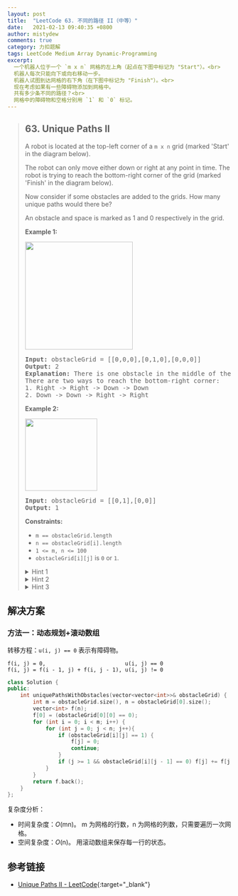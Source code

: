 ```yaml
---
layout: post
title:  "LeetCode 63. 不同的路径 II（中等）"
date:   2021-02-13 09:40:35 +0800
author: mistydew
comments: true
category: 力扣题解
tags: LeetCode Medium Array Dynamic-Programming
excerpt:
  一个机器人位于一个 `m x n` 网格的左上角（起点在下图中标记为 "Start"）。<br>
  机器人每次只能向下或向右移动一步。
  机器人试图到达网格的右下角（在下图中标记为 "Finish"）。<br>
  现在考虑如果有一些障碍物添加到网格中。
  共有多少条不同的路径？<br>
  网格中的障碍物和空格分别用 `1` 和 `0` 标记。
---
```

> ## 63. Unique Paths II
> 
> A robot is located at the top-left corner of a `m x n` grid (marked 'Start' in
> the diagram below).
> 
> The robot can only move either down or right at any point in time. The robot
> is trying to reach the bottom-right corner of the grid (marked 'Finish' in the
> diagram below).
> 
> Now consider if some obstacles are added to the grids. How many unique paths
> would there be?
> 
> An obstacle and space is marked as 1 and 0 respectively in the grid.
> 
> **Example 1:**
> 
> <img alt="" src="https://assets.leetcode.com/uploads/2020/11/04/robot1.jpg" style="width: 242px; height: 242px;">
> 
> <pre>
> <strong>Input:</strong> obstacleGrid = [[0,0,0],[0,1,0],[0,0,0]]
> <strong>Output:</strong> 2
> <strong>Explanation:</strong> There is one obstacle in the middle of the 3x3 grid above.
> There are two ways to reach the bottom-right corner:
> 1. Right -> Right -> Down -> Down
> 2. Down -> Down -> Right -> Right
> </pre>
> 
> **Example 2:**
> 
> <img alt="" src="https://assets.leetcode.com/uploads/2020/11/04/robot2.jpg" style="width: 162px; height: 162px;">
> 
> <pre>
> <strong>Input:</strong> obstacleGrid = [[0,1],[0,0]]
> <strong>Output:</strong> 1
> </pre>
> 
> **Constraints:**
> 
> * `m == obstacleGrid.length`
> * `n == obstacleGrid[i].length`
> * `1 <= m, n <= 100`
> * `obstacleGrid[i][j]` is `0` or `1`.
> 
> <details>
> <summary>Hint 1</summary>
> The robot can only move either down or right. Hence any cell in the first row
> can only be reached from the cell left to it. However, if any cell has an
> obstacle, you don't let that cell contribute to any path. So, for the first
> row, the number of ways will simply be
> <pre>
> if obstacleGrid[i][j] is not an obstacle
>      obstacleGrid[i,j] = obstacleGrid[i,j - 1] 
> else
>      obstacleGrid[i,j] = 0
> </pre>
> You can do a similar processing for finding out the number of ways of reaching
> the cells in the first column.
> </details>
> 
> <details>
> <summary>Hint 2</summary>
> For any other cell, we can find out the number of ways of reaching it, by
> making use of the number of ways of reaching the cell directly above it and
> the cell to the left of it in the grid. This is because these are the only two
> directions from which the robot can come to the current cell.
> </details>
> 
> <details>
> <summary>Hint 3</summary>
> Since we are making use of pre-computed values along the iteration, this
> becomes a dynamic programming problem.
> <pre>
> if obstacleGrid[i][j] is not an obstacle
>      obstacleGrid[i,j] = obstacleGrid[i,j - 1]  + obstacleGrid[i - 1][j]
> else
>      obstacleGrid[i,j] = 0
> </pre>
> </details>

## 解决方案

### 方法一：动态规划+滚动数组

转移方程：`u(i, j) == 0` 表示有障碍物。

```
f(i, j) = 0,                         u(i, j) == 0
f(i, j) = f(i - 1, j) + f(i, j - 1), u(i, j) != 0
```

```cpp
class Solution {
public:
    int uniquePathsWithObstacles(vector<vector<int>>& obstacleGrid) {
        int m = obstacleGrid.size(), n = obstacleGrid[0].size();
        vector<int> f(n);
        f[0] = (obstacleGrid[0][0] == 0);
        for (int i = 0; i < m; i++) {
            for (int j = 0; j < n; j++){
                if (obstacleGrid[i][j] == 1) {
                    f[j] = 0;
                    continue;
                }
                if (j >= 1 && obstacleGrid[i][j - 1] == 0) f[j] += f[j - 1];
            }
        }
        return f.back();
    }
};
```

复杂度分析：
* 时间复杂度：*O*(mn)。
  m 为网格的行数，n 为网格的列数，只需要遍历一次网格。
* 空间复杂度：*O*(n)。
  用滚动数组来保存每一行的状态。

## 参考链接

* [Unique Paths II - LeetCode](https://leetcode.com/problems/unique-paths-ii/){:target="_blank"}
